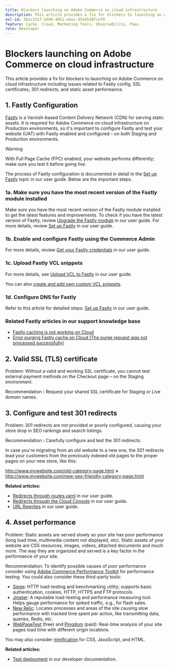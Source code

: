 ```yaml
---
title: Blockers launching on Adobe Commerce on cloud infrastructure
description: This article provides a fix for blockers to launching on Adobe Commerce on cloud infrastructure including issues related to Fastly config, SSL certificates, 301 redirects, and static asset performance.
exl-id: 3b2c331f-5d90-4051-ada1-4934538fce79
feature: Cache, Cloud, Marketing Tools, Observability, Paas
role: Developer
---
```

# Blockers launching on Adobe Commerce on cloud infrastructure

This article provides a fix for blockers to launching on Adobe Commerce on cloud infrastructure including issues related to Fastly config, SSL certificates, 301 redirects, and static asset performance.

## 1. Fastly Configuration

 [Fastly](https://www.fastly.com/) is a Varnish-based Content Delivery Network (CDN) for serving static assets. It is required for Adobe Commerce on cloud infrastructure on Production environments, so it's important to configure Fastly and test your website (UAT) with Fastly enabled and configured &ndash; on both Staging and Production environments.

>[!WARNING]
>
>With Full Page Cache (FPC) enabled, your website performs differently; make sure you test it before going live.

The process of Fastly configuration is documented in detail in the [Set up Fastly](https://experienceleague.adobe.com/docs/commerce-cloud-service/user-guide/cdn/setup-fastly/fastly-configuration.html) topic in our user guide. Below are the important steps.

### 1a. Make sure you have the most recent version of the Fastly module installed

Make sure you have the most recent version of the Fastly module installed to get the latest features and improvements. To check if you have the latest version of Fastly, review [Upgrade the Fastly module](https://experienceleague.adobe.com/docs/commerce-cloud-service/user-guide/cdn/setup-fastly/fastly-configuration.html#upgrade-the-fastly-module) in our user guide. For more details, review [Set up Fastly](https://experienceleague.adobe.com/docs/commerce-cloud-service/user-guide/cdn/setup-fastly/fastly-configuration.html) in our user guide.

### 1b. Enable and configure Fastly using the Commerce Admin

For more details, review [Get your Fastly credentials](https://experienceleague.adobe.com/docs/commerce-cloud-service/user-guide/cdn/setup-fastly/fastly-configuration.html#get-fastly-credentials) in our user guide.

### 1c. Upload Fastly VCL snippets

For more details, see [Upload VCL to Fastly](https://experienceleague.adobe.com/docs/commerce-cloud-service/user-guide/cdn/setup-fastly/fastly-configuration.html) in our user guide.

You can also [create and add own custom VCL snippets](https://experienceleague.adobe.com/docs/commerce-cloud-service/user-guide/cdn/custom-vcl-snippets/fastly-vcl-custom-snippets.html).

### 1d. Configure DNS for Fastly


Refer to this article for detailed steps: [Set up Fastly](https://experienceleague.adobe.com/docs/commerce-cloud-service/user-guide/cdn/setup-fastly/fastly-configuration.html#update-dns-configuration-with-development-settings) in our user guide.

### Related Fastly articles in our support knowledge base

* [Fastly caching is not working on Cloud](/help/troubleshooting/miscellaneous/fastly-caching-is-not-working-on-magento-cloud.md)
* [Error purging Fastly cache on Cloud (The purge request was not processed successfully)](/help/troubleshooting/miscellaneous/error-purging-fastly-cache-on-cloud-the-purge-request-was-not-processed-successfully.md)

## 2. Valid SSL (TLS) certificate

Problem: Without a valid and working SSL certificate, you cannot test external payment methods on the Checkout page &ndash; on the Staging environment.

Recommendation **:** Request your shared SSL certificate for Staging or Live domain names.


## 3. Configure and test 301 redirects

Problem: 301 redirects are not provided or poorly configured, causing your store drop in SEO rankings and search listings.

Recommendation **:** Carefully configure and test the 301 redirects.

In case you're migrating from an old website to a new one, the 301 redirects lead your customers from the previously indexed old pages to the proper pages on your new store, like this:

http://www.mywebsite.com/old-category-page.html **>** http://www.mywebsite.com/new-seo-friendly-category-page.html

 **Related articles:**

* [Redirects through routes.yaml](https://experienceleague.adobe.com/docs/commerce-cloud-service/user-guide/configure/routes/redirects.html) in our user guide.
* [Redirects through the Cloud Console](https://experienceleague.adobe.com/docs/commerce-cloud-service/user-guide/project/overview.html) in our user guide.
* [URL Rewrites](https://experienceleague.adobe.com/docs/commerce-admin/marketing/seo/url-rewrites/url-rewrite.html) in our user guide.

## 4. Asset performance

Problem: Static assets are served slowly so your site has poor performance (long load time, multimedia content not displayed, etc). Static assets of your website are CSS resources, images, videos, attached documents and much more. The way they are organized and served is a key factor in the performance of your site.

Recommendation: To identify possible causes of poor performance consider using [Adobe Commerce Performance Toolkit](https://github.com/magento/magento2/tree/2.3/setup/performance-toolkit) for performance testing. You could also consider these third-party tools:

* [Siege](https://www.joedog.org/siege-home/): HTTP load-testing and benchmarking utility; supports basic authentication, cookies, HTTP, HTTPS and FTP protocols.
* [Jmeter](https://jmeter.apache.org/): A reputable load-testing and performance measuring tool. Helps gauge performance for spiked traffic, e.g., for flash sales.
* [New Relic](https://support.newrelic.com/): Locates processes and areas of the site causing slow performance with tracked time spent per action, like transmitting data, queries, Redis, etc.
* [WebPageTest](https://www.webpagetest.org/) (free) and [Pingdom](https://www.pingdom.com/) (paid): Real-time analysis of your site pages load time with different origin locations.

You may also consider [minification](https://experienceleague.adobe.com/docs/commerce-cloud-service/user-guide/configure-store/store-settings.html) for CSS, JavaScript, and HTML.

 **Related articles:**

* [Test deployment](https://experienceleague.adobe.com/docs/commerce-cloud-service/user-guide/develop/test/staging-and-production.html) in our developer documentation.
